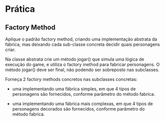 # Prática 

## Factory Method

Aplique o padrão factory method, criando uma implementação abstrata da
fábrica, mas deixando cada sub-classe concreta decidir quais personagens
criar.

Na classe abstrata crie um método jogar() que simula uma lógica de
execução do game, e utiliza o factory method para fabricar personagens. O
método jogar() deve ser final, não podendo ser sobreposto nas subclasses.

Forneça 2 factory methods concretos nas subclasses concretas:

- uma implementando uma fábrica simples, em que 4 tipos de personagens
são fornecidos, conforme parâmetro do método fabrica. 

- uma implementando uma fábrica mais complexas, em que 4 tipos de
personagens decorados são fornecidos, conforme parâmetro do método
fabrica.